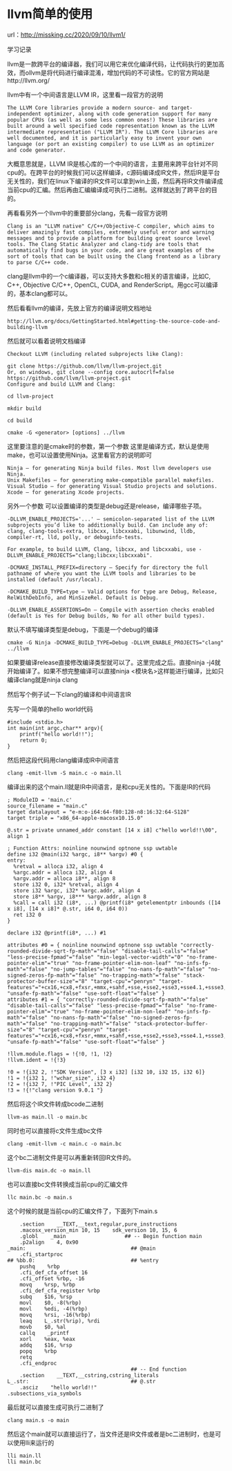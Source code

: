 # llvm简单的使用

url：http://missking.cc/2020/09/10/llvm1/



学习记录

llvm是一款跨平台的编译器，我们可以用它来优化编译代码，让代码执行的更加高效，而ollvm是将代码进行编译混淆，增加代码的不可读性。它的官方网站是http://llvm.org/

llvm中有一个中间语言是LLVM IR，这里看一段官方的说明

```
The LLVM Core libraries provide a modern source- and target-independent optimizer, along with code generation support for many popular CPUs (as well as some less common ones!) These libraries are built around a well specified code representation known as the LLVM intermediate representation ("LLVM IR"). The LLVM Core libraries are well documented, and it is particularly easy to invent your own language (or port an existing compiler) to use LLVM as an optimizer and code generator.
```

大概意思就是，LLVM IR是核心库的一个中间的语言，主要用来跨平台针对不同cpu的。在跨平台的时候我们可以这样编译，c源码编译成IR文件，然后IR是平台无关性的，我们在linux下编译的IR文件可以拿到win上面，然后再将IR文件编译成当前cpu的汇编。然后再由汇编编译成可执行二进制。这样就达到了跨平台的目的。



再看看另外一个llvm中的重要部分clang，先看一段官方说明

```
Clang is an "LLVM native" C/C++/Objective-C compiler, which aims to deliver amazingly fast compiles, extremely useful error and warning messages and to provide a platform for building great source level tools. The Clang Static Analyzer and clang-tidy are tools that automatically find bugs in your code, and are great examples of the sort of tools that can be built using the Clang frontend as a library to parse C/C++ code.
```

clang是llvm中的一个c编译器，可以支持大多数和c相关的语言编译，比如C, C++, Objective C/C++, OpenCL, CUDA, and RenderScript。用gcc可以编译的，基本clang都可以。

然后看看llvm的编译，先放上官方的编译说明文档地址

```
http://llvm.org/docs/GettingStarted.html#getting-the-source-code-and-building-llvm
```

然后就可以看着说明文档编译

```
Checkout LLVM (including related subprojects like Clang):

git clone https://github.com/llvm/llvm-project.git
Or, on windows, git clone --config core.autocrlf=false https://github.com/llvm/llvm-project.git
Configure and build LLVM and Clang:

cd llvm-project

mkdir build

cd build

cmake -G <generator> [options] ../llvm
```

这里要注意的是cmake时的参数，第一个参数 这里是编译方式，默认是使用make，也可以设置使用Ninja。这里看官方的说明即可

```
Ninja — for generating Ninja build files. Most llvm developers use Ninja.
Unix Makefiles — for generating make-compatible parallel makefiles.
Visual Studio — for generating Visual Studio projects and solutions.
Xcode — for generating Xcode projects.
```

另外一个参数 可以设置编译的类型是debug还是release，编译哪些子项。

```
-DLLVM_ENABLE_PROJECTS='...' — semicolon-separated list of the LLVM subprojects you’d like to additionally build. Can include any of: clang, clang-tools-extra, libcxx, libcxxabi, libunwind, lldb, compiler-rt, lld, polly, or debuginfo-tests.

For example, to build LLVM, Clang, libcxx, and libcxxabi, use -DLLVM_ENABLE_PROJECTS="clang;libcxx;libcxxabi".

-DCMAKE_INSTALL_PREFIX=directory — Specify for directory the full pathname of where you want the LLVM tools and libraries to be installed (default /usr/local).

-DCMAKE_BUILD_TYPE=type — Valid options for type are Debug, Release, RelWithDebInfo, and MinSizeRel. Default is Debug.

-DLLVM_ENABLE_ASSERTIONS=On — Compile with assertion checks enabled (default is Yes for Debug builds, No for all other build types).
```

默认不填写编译类型是debug，下面是一个debug的编译

```
cmake -G Ninja -DCMAKE_BUILD_TYPE=Debug -DLLVM_ENABLE_PROJECTS="clang" ../llvm
```

如果要编译release直接修改编译类型就可以了。这里完成之后。直接ninja -j4就开始编译了。如果不想完整编译可以直接ninja <模块名>这样能进行编译，比如只编译clang就是ninja clang

然后写个例子试一下clang的编译和中间语言IR

先写一个简单的hello world代码

```
#include <stdio.h>
int main(int argc,char** argv){
    printf("hello world!!");
    return 0;
}
```

然后把这段代码用clang编译成IR中间语言

```
clang -emit-llvm -S main.c -o main.ll
```

编译出来的这个main.ll就是IR中间语言，是和cpu无关性的。下面是IR的代码

```
; ModuleID = 'main.c'
source_filename = "main.c"
target datalayout = "e-m:o-i64:64-f80:128-n8:16:32:64-S128"
target triple = "x86_64-apple-macosx10.15.0"

@.str = private unnamed_addr constant [14 x i8] c"hello world!!\00", align 1

; Function Attrs: noinline nounwind optnone ssp uwtable
define i32 @main(i32 %argc, i8** %argv) #0 {
entry:
  %retval = alloca i32, align 4
  %argc.addr = alloca i32, align 4
  %argv.addr = alloca i8**, align 8
  store i32 0, i32* %retval, align 4
  store i32 %argc, i32* %argc.addr, align 4
  store i8** %argv, i8*** %argv.addr, align 8
  %call = call i32 (i8*, ...) @printf(i8* getelementptr inbounds ([14 x i8], [14 x i8]* @.str, i64 0, i64 0))
  ret i32 0
}

declare i32 @printf(i8*, ...) #1

attributes #0 = { noinline nounwind optnone ssp uwtable "correctly-rounded-divide-sqrt-fp-math"="false" "disable-tail-calls"="false" "less-precise-fpmad"="false" "min-legal-vector-width"="0" "no-frame-pointer-elim"="true" "no-frame-pointer-elim-non-leaf" "no-infs-fp-math"="false" "no-jump-tables"="false" "no-nans-fp-math"="false" "no-signed-zeros-fp-math"="false" "no-trapping-math"="false" "stack-protector-buffer-size"="8" "target-cpu"="penryn" "target-features"="+cx16,+cx8,+fxsr,+mmx,+sahf,+sse,+sse2,+sse3,+sse4.1,+ssse3,+x87" "unsafe-fp-math"="false" "use-soft-float"="false" }
attributes #1 = { "correctly-rounded-divide-sqrt-fp-math"="false" "disable-tail-calls"="false" "less-precise-fpmad"="false" "no-frame-pointer-elim"="true" "no-frame-pointer-elim-non-leaf" "no-infs-fp-math"="false" "no-nans-fp-math"="false" "no-signed-zeros-fp-math"="false" "no-trapping-math"="false" "stack-protector-buffer-size"="8" "target-cpu"="penryn" "target-features"="+cx16,+cx8,+fxsr,+mmx,+sahf,+sse,+sse2,+sse3,+sse4.1,+ssse3,+x87" "unsafe-fp-math"="false" "use-soft-float"="false" }

!llvm.module.flags = !{!0, !1, !2}
!llvm.ident = !{!3}

!0 = !{i32 2, !"SDK Version", [3 x i32] [i32 10, i32 15, i32 6]}
!1 = !{i32 1, !"wchar_size", i32 4}
!2 = !{i32 7, !"PIC Level", i32 2}
!3 = !{!"clang version 9.0.1 "}
```

然后将这个IR文件转成bcode二进制

```
llvm-as main.ll -o main.bc
```

同时也可以直接将c文件生成bc文件

```
clang -emit-llvm -c main.c -o main.bc
```

这个bc二进制文件是可以再重新转回IR文件的。

```
llvm-dis main.dc -o main.ll
```

也可以直接bc文件转换成当前cpu的汇编文件

```
llc main.bc -o main.s
```

这个时候的就是当前cpu的汇编文件了，下面列下main.s

```
    .section    __TEXT,__text,regular,pure_instructions
    .macosx_version_min 10, 15    sdk_version 10, 15, 6
    .globl    _main                   ## -- Begin function main
    .p2align    4, 0x90
_main:                                  ## @main
    .cfi_startproc
## %bb.0:                               ## %entry
    pushq    %rbp
    .cfi_def_cfa_offset 16
    .cfi_offset %rbp, -16
    movq    %rsp, %rbp
    .cfi_def_cfa_register %rbp
    subq    $16, %rsp
    movl    $0, -8(%rbp)
    movl    %edi, -4(%rbp)
    movq    %rsi, -16(%rbp)
    leaq    L_.str(%rip), %rdi
    movb    $0, %al
    callq    _printf
    xorl    %eax, %eax
    addq    $16, %rsp
    popq    %rbp
    retq
    .cfi_endproc
                                        ## -- End function
    .section    __TEXT,__cstring,cstring_literals
L_.str:                                 ## @.str
    .asciz    "hello world!!"
.subsections_via_symbols
```

最后就可以直接生成可执行二进制了

```
clang main.s -o main
```

然后这个main就可以直接运行了，当文件还是IR文件或者是bc二进制时，也是可以使用lli来运行的

```
lli main.ll
lli main.bc
```